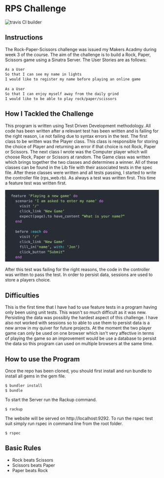# RPS Challenge

![travis CI builder](https://travis-ci.org/jonathansayer/rps-challenge.svg?branch=master)

Instructions
-------
The Rock-Paper-Scissors challenge was issued my Makers Acadmy during week 3 of the course. The aim of the challenge is to build a Rock, Paper, Scissors game using a Sinatra Server. The User Stories are as follows:

```
As a User
So that I can see my name in lights
I would like to register my name before playing an online game

As a User
So that I can enjoy myself away from the daily grind
I would like to be able to play rock/paper/scissors
```

How I Tackled the Challenge
-------
This program is written using Test Driven Development methodology. All code has been written after a relevant test has been written and is failing for the right reason, i.e not failing due to syntax errors in the test.
The first class to be written was the Player class. This class is responsible for storing the choice of Player and returning an error if that choice is not Rock, Paper or Scissors.
The next class I wrote was the Computer player which will choose Rock, Paper or Scissors at random.
The Game class was written which brings together the two classes and determines a winner.
All of these classes can be found in the Lib file with their associated tests in the spec file.
After these classes were written and all tests passing, I started to write the controller file (rps_web.rb). As always a test was written first. This time a feature test was written first.

![Alt text](/images/feature_test.png?raw=true)

After this test was failing for the right reasons, the code in the controller was written to pass the test. In order to persist data, sessions are used to store a players choice.


Difficulties
-------
This is the first time that I have had to use feature tests in a program having only been using unit tests. This wasn't so much difficult as it was new.
Persisting the data was possibly the hardest aspect of this challenge. I have also not worked with sessions so to able to use them to persist data is a new arrow in my quiver for future projects.
At the moment the two player game can only be used on one browser which isn't very affective in terms of playing the game so an improvement would be use a database to persist the data so this program can used on multiple browsers at the same time.


How to use the Program
-----
Once the repo has been cloned, you should first install and run bundle to install all gems in the gem file.

```
$ bundler install
$ bundle
```

To start the Server run the Rackup command.

```
$ rackup
```
The website will be served on http://localhost:9292.
To run the rspec test suit simply run rspec in command line from the root folder.

```
$ rspec
```
## Basic Rules

- Rock beats Scissors
- Scissors beats Paper
- Paper beats Rock
